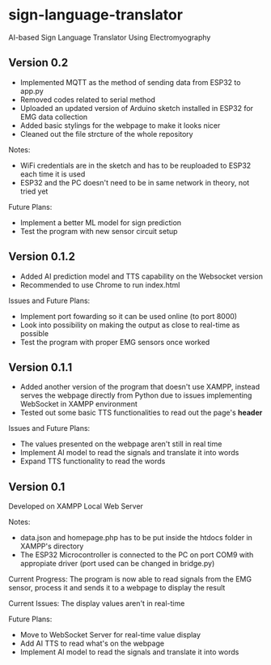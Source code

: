 # sign-language-translator
AI-based Sign Language Translator Using Electromyography

## Version 0.2
- Implemented MQTT as the method of sending data from ESP32 to app.py
- Removed codes related to serial method
- Uploaded an updated version of Arduino sketch installed in ESP32 for EMG data collection
- Added basic stylings for the webpage to make it looks nicer
- Cleaned out the file strcture of the whole repository

Notes:
- WiFi credentials are in the sketch and has to be reuploaded to ESP32 each time it is used
- ESP32 and the PC doesn't need to be in same network in theory, not tried yet

Future Plans:
- Implement a better ML model for sign prediction
- Test the program with new sensor circuit setup

## Version 0.1.2
- Added AI prediction model and TTS capability on the Websocket version
- Recommended to use Chrome to run index.html

Issues and Future Plans:
- Implement port fowarding so it can be used online (to port 8000)
- Look into possibility on making the output as close to real-time as possible
- Test the program with proper EMG sensors once worked

## Version 0.1.1

- Added another version of the program that doesn't use XAMPP, instead serves the webpage directly from Python due to issues implementing WebSocket in XAMPP environment
- Tested out some basic TTS functionalities to read out the page's **header**

Issues and Future Plans:
- The values presented on the webpage aren't still in real time
- Implement AI model to read the signals and translate it into words
- Expand TTS functionality to read the words

## Version 0.1

Developed on XAMPP Local Web Server

Notes:
- data.json and homepage.php has to be put inside the htdocs folder in XAMPP's directory
- The ESP32 Microcontroller is connected to the PC on port COM9 with appropiate driver (port used can be changed in bridge.py)

Current Progress:
The program is now able to read signals from the EMG sensor, process it and sends it to a webpage to display the result

Current Issues:
The display values aren't in real-time

Future Plans:
- Move to WebSocket Server for real-time value display
- Add AI TTS to read what's on the webpage
- Implement AI model to read the signals and translate it into words
